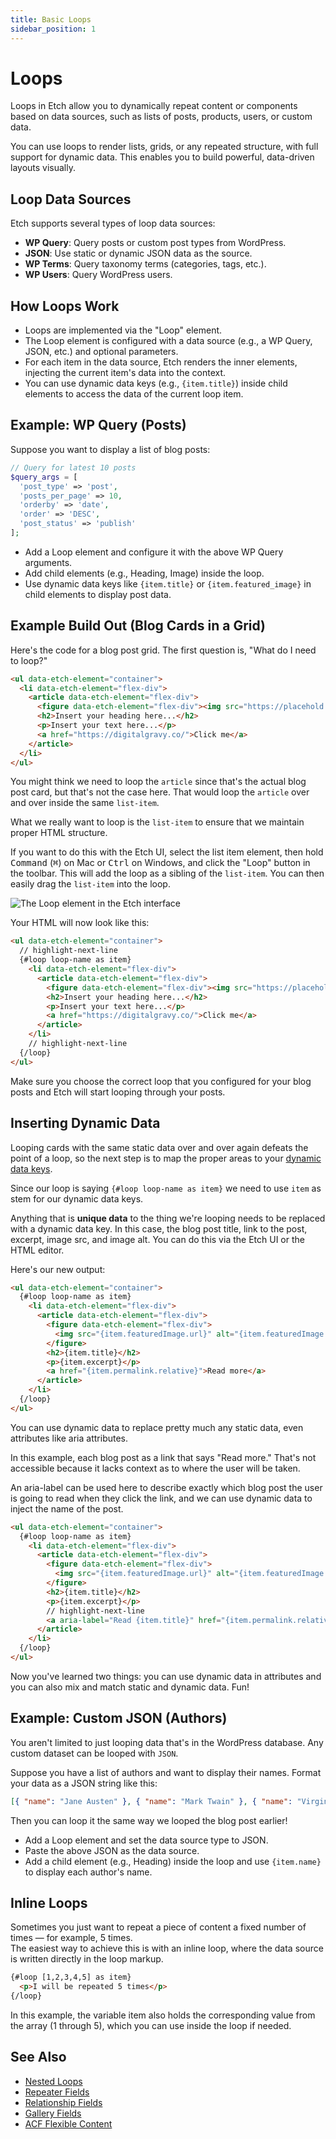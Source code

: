 ```yaml
---
title: Basic Loops
sidebar_position: 1
---
```


# Loops

Loops in Etch allow you to dynamically repeat content or components based on data sources, such as lists of posts, products, users, or custom data.

You can use loops to render lists, grids, or any repeated structure, with full support for dynamic data. This enables you to build powerful, data-driven layouts visually.

## Loop Data Sources

Etch supports several types of loop data sources:

- **WP Query**: Query posts or custom post types from WordPress.
- **JSON**: Use static or dynamic JSON data as the source.
- **WP Terms**: Query taxonomy terms (categories, tags, etc.).
- **WP Users**: Query WordPress users.

## How Loops Work

- Loops are implemented via the "Loop" element.
- The Loop element is configured with a data source (e.g., a WP Query, JSON, etc.) and optional parameters.
- For each item in the data source, Etch renders the inner elements, injecting the current item's data into the context.
- You can use dynamic data keys (e.g., `{item.title}`) inside child elements to access the data of the current loop item.

## Example: WP Query (Posts)

Suppose you want to display a list of blog posts:

```php
// Query for latest 10 posts
$query_args = [
  'post_type' => 'post',
  'posts_per_page' => 10,
  'orderby' => 'date',
  'order' => 'DESC',
  'post_status' => 'publish'
];
```

- Add a Loop element and configure it with the above WP Query arguments.
- Add child elements (e.g., Heading, Image) inside the loop.
- Use dynamic data keys like `{item.title}` or `{item.featured_image}` in child elements to display post data.

## Example Build Out (Blog Cards in a Grid)

Here's the code for a blog post grid. The first question is, "What do I need to loop?"

```html
<ul data-etch-element="container">
  <li data-etch-element="flex-div">
    <article data-etch-element="flex-div">
      <figure data-etch-element="flex-div"><img src="https://placehold.co/600x400" alt="" /></figure>
      <h2>Insert your heading here...</h2>
      <p>Insert your text here...</p>
      <a href="https://digitalgravy.co/">Click me</a>
    </article>
  </li>
</ul>
```

You might think we need to loop the `article` since that's the actual blog post card, but that's not the case here. That would loop the `article` over and over inside the same `list-item`.

What we really want to loop is the `list-item` to ensure that we maintain proper HTML structure.

If you want to do this with the Etch UI, select the list item element, then hold <kbd>Command</kbd> (<kbd>⌘</kbd>) on Mac or <kbd>Ctrl</kbd> on Windows, and click the "Loop" button in the toolbar. This will add the loop as a sibling of the `list-item`. You can then easily drag the `list-item` into the loop.

![The Loop element in the Etch interface](../interface/img/loop-element.avif)


Your HTML will now look like this:

```html
<ul data-etch-element="container">
  // highlight-next-line
  {#loop loop-name as item}
    <li data-etch-element="flex-div">
      <article data-etch-element="flex-div">
        <figure data-etch-element="flex-div"><img src="https://placehold.co/600x400" alt="" /></figure>
        <h2>Insert your heading here...</h2>
        <p>Insert your text here...</p>
        <a href="https://digitalgravy.co/">Click me</a>
      </article>
    </li>
    // highlight-next-line
  {/loop}
</ul>
```

Make sure you choose the correct loop that you configured for your blog posts and Etch will start looping through your posts.

## Inserting Dynamic Data

Looping cards with the same static data over and over again defeats the point of a loop, so the next step is to map the proper areas to your [dynamic data keys](/dynamic-data/dynamic-data-keys).

Since our loop is saying `{#loop loop-name as item}` we need to use `item` as stem for our dynamic data keys.

Anything that is **unique data** to the thing we're looping needs to be replaced with a dynamic data key. In this case, the blog post title, link to the post, excerpt, image src, and image alt. You can do this via the Etch UI or the HTML editor.

Here's our new output:

```html
<ul data-etch-element="container">
  {#loop loop-name as item}
    <li data-etch-element="flex-div">
      <article data-etch-element="flex-div">
        <figure data-etch-element="flex-div">
          <img src="{item.featuredImage.url}" alt="{item.featuredImage.alt}" />
        </figure>
        <h2>{item.title}</h2>
        <p>{item.excerpt}</p>
        <a href="{item.permalink.relative}">Read more</a>
      </article>
    </li>
  {/loop}
</ul>
```

You can use dynamic data to replace pretty much any static data, even attributes like aria attributes.

In this example, each blog post as a link that says "Read more." That's not accessible because it lacks context as to where the user will be taken.

An aria-label can be used here to describe exactly which blog post the user is going to read when they click the link, and we can use dynamic data to inject the name of the post.

```html
<ul data-etch-element="container">
  {#loop loop-name as item}
    <li data-etch-element="flex-div">
      <article data-etch-element="flex-div">
        <figure data-etch-element="flex-div">
          <img src="{item.featuredImage.url}" alt="{item.featuredImage.alt}" />
        </figure>
        <h2>{item.title}</h2>
        <p>{item.excerpt}</p>
        // highlight-next-line
        <a aria-label="Read {item.title}" href="{item.permalink.relative}">Read more</a>
      </article>
    </li>
  {/loop}
</ul>
```

Now you've learned two things: you can use dynamic data in attributes and you can also mix and match static and dynamic data. Fun!

## Example: Custom JSON (Authors)

You aren't limited to just looping data that's in the WordPress database. Any custom dataset can be looped with `JSON`. 

Suppose you have a list of authors and want to display their names. Format your data as a JSON string like this:

```json
[{ "name": "Jane Austen" }, { "name": "Mark Twain" }, { "name": "Virginia Woolf" }]
```

Then you can loop it the same way we looped the blog post earlier!

- Add a Loop element and set the data source type to JSON.
- Paste the above JSON as the data source.
- Add a child element (e.g., Heading) inside the loop and use `{item.name}` to display each author's name.

## Inline Loops

Sometimes you just want to repeat a piece of content a fixed number of times — for example, 5 times. 
<br/>The easiest way to achieve this is with an inline loop, where the data source is written directly in the loop markup.

```html
{#loop [1,2,3,4,5] as item}
  <p>I will be repeated 5 times</p>
{/loop}
```

In this example, the variable item also holds the corresponding value from the array (1 through 5), which you can use inside the loop if needed.

## See Also

- [Nested Loops](/loops/nested-loops)
- [Repeater Fields](/integrations/custom-fields/repeater-fields)
- [Relationship Fields](/integrations/custom-fields/relationship-fields)
- [Gallery Fields](/integrations/custom-fields/gallery-fields)
- [ACF Flexible Content](/integrations/custom-fields/flexible-content-fields)
